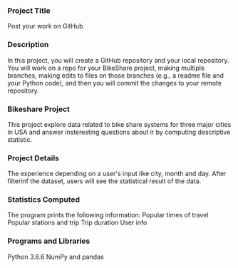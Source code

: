 
### Project Title
Post your work on GitHub

### Description
In this project, you will create a GitHub repository and your local repository. You will work on a repo for your BikeShare project, making multiple branches, making edits to files on those branches (e.g., a readme file and your Python code), and then you will commit the changes to your remote repository.

### Bikeshare Project
This project explore data related to bike share systems for three major cities in USA and answer insteresting questions about ir by computing descriptive statistic.

### Project Details
The experience depending on a user's input like city, month and day. After filterinf the dataset, users will see the statistical result of the data.

### Statistics Computed
The program prints the following information: Popular times of travel Popular stations and trip Trip duration User info

### Programs and Libraries
Python 3.6.6 NumPy and pandas

